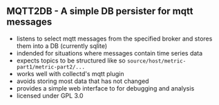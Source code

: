 ## MQTT2DB - A simple DB persister for mqtt messages


* listens to select mqtt messages from the specified broker and stores them
  into a DB (currently sqlite)
* indended for situations where messages contain time series data
* expects topics to be structured like so `source/host/metric-part1/metric-part2/...`
* works well with collectd's mqtt plugin
* avoids storing most data that has not changed
* provides a simple web interface to for debugging and analysis
* licensed under GPL 3.0



